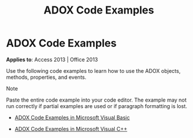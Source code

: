 ﻿---
title: ADOX Code Examples
TOCTitle: ADOX Code Examples
ms:assetid: 706689e7-8b34-59eb-533b-65fb73f1eb5f
ms:mtpsurl: https://msdn.microsoft.com/library/JJ249443(v=office.15)
ms:contentKeyID: 48545557
ms.date: 09/18/2015
mtps_version: v=office.15
---

# ADOX Code Examples


**Applies to**: Access 2013 | Office 2013

Use the following code examples to learn how to use the ADOX objects, methods, properties, and events.


> [!NOTE]
> Paste the entire code example into your code editor. The example may not run correctly if partial examples are used or if paragraph formatting is lost.



  - [ADOX Code Examples in Microsoft Visual Basic](adox-code-examples-in-microsoft-visual-basic.md)

  - [ADOX Code Examples in Microsoft Visual C++](adox-code-examples-in-microsoft-visual-c.md)

